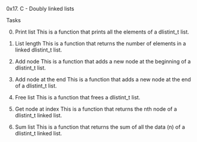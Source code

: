 0x17. C - Doubly linked lists

Tasks

0. Print list
This is a function that prints all the elements of a dlistint_t list.

1. List length
This is a function that returns the number of elements in a linked dlistint_t list.

2. Add node
This is a function that adds a new node at the beginning of a dlistint_t list.

3. Add node at the end
This is a function that adds a new node at the end of a dlistint_t list.

4. Free list
This is a function that frees a dlistint_t list.

5. Get node at index
This is a function that returns the nth node of a dlistint_t linked list.

6. Sum list
This is a function that returns the sum of all the data (n) of a dlistint_t linked list.
